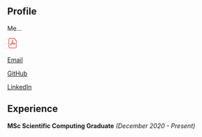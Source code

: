 ## Profile

Me...

[<img src="PDF_24.png">](John_Duffy_CV.pdf)

[Email](mailto:johnduffymsc@gmail.com)

[GitHub](https://github.com/johnduffymsc)

[LinkedIn](https://www.linkedin.com/in/johnduffymsc)

## Experience

**MSc Scientific Computing Graduate** _(December 2020 - Present)_
